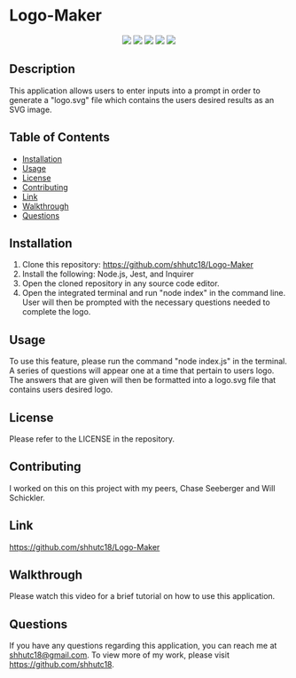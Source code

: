 # Logo-Maker

<p align="center">
    <img src="https://img.shields.io/badge/Javascript-yellow" />
    <img src="https://img.shields.io/badge/-node.js-green" />
    <img src="https://img.shields.io/badge/-inquirer-red" >
    <img src="https://img.shields.io/badge/-jest-blue" >
    <img src="https://img.shields.io/badge/-screencastify-lightgrey" />
</p>

## Description

This application allows users to enter inputs into a prompt in order to generate a "logo.svg" file which contains the users desired results as an SVG image.

## Table of Contents

- [Installation](#installation)
- [Usage](#usage)
- [License](#license)
- [Contributing](#contributing)
- [Link](#link)
- [Walkthrough](#walkthrough)
- [Questions](#questions)

## Installation

1. Clone this repository: https://github.com/shhutc18/Logo-Maker
2. Install the following: Node.js, Jest, and Inquirer
3. Open the cloned repository in any source code editor.
4. Open the integrated terminal and run "node index" in the command line. User will then be prompted with the necessary questions needed to complete the logo.

## Usage

To use this feature, please run the command "node index.js" in the terminal. A series of questions will appear one at a time that pertain to users logo. The answers that are given will then be formatted into a logo.svg file that contains users desired logo.

## License

Please refer to the LICENSE in the repository.

## Contributing

I worked on this on this project with my peers, Chase Seeberger and Will Schickler.

## Link

https://github.com/shhutc18/Logo-Maker

## Walkthrough

Please watch this video for a brief tutorial on how to use this application. 
<!-- Add link to screen video -->

## Questions

If you have any questions regarding this application, you can reach me at shhutc18@gmail.com. To view more of my work, please visit https://github.com/shhutc18.